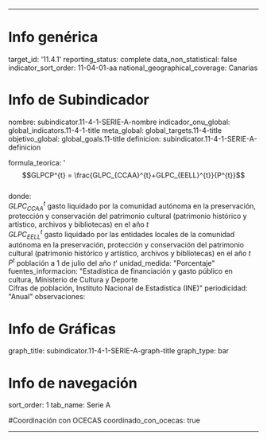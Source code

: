 ---

# Info genérica
target_id: '11.4.1'
reporting_status: complete
data_non_statistical: false
indicator_sort_order: 11-04-01-aa
national_geographical_coverage: Canarias

# Info de Subindicador
nombre: subindicator.11-4-1-SERIE-A-nombre
indicador_onu_global: global_indicators.11-4-1-title
meta_global: global_targets.11-4-title
objetivo_global: global_goals.11-title
definicion: subindicator.11-4-1-SERIE-A-definicion

formula_teorica: '$$GLPCP^{t} = \frac{GLPC_{CCAA}^{t}+GLPC_{EELL}^{t}}{P^{t}}$$ <br>
donde: <br>
$GLPC_{CCAA}^{t}$ gasto liquidado por la comunidad autónoma en la preservación, protección y conservación del patrimonio cultural (patrimonio histórico y artístico, archivos y bibliotecas) en el año $t$ <br>
$GLPC_{EELL}^{t}$ gasto liquidado por las entidades locales de la comunidad autónoma en la preservación, protección y conservación del patrimonio cultural (patrimonio histórico y artístico, archivos y bibliotecas) en el año $t$ <br>
$P^{t}$ población a 1 de julio del año $t$'
unidad_medida: "Porcentaje"
fuentes_informacion: "Estadística de financiación y gasto público en cultura, Ministerio de Cultura y Deporte<br>
Cifras de población, Instituto Nacional de Estadística (INE)"
periodicidad: "Anual"
observaciones: 

# Info de Gráficas
graph_title: subindicator.11-4-1-SERIE-A-graph-title
graph_type: bar

# Info de navegación
sort_order: 1
tab_name: Serie A

#Coordinación con OCECAS
coordinado_con_ocecas: true

---